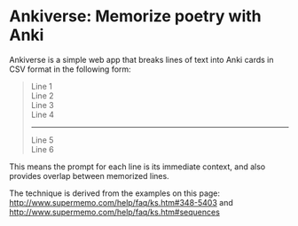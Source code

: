 # Ankiverse: Memorize poetry with Anki

Ankiverse is a simple web app that breaks lines of text into Anki cards in CSV
format in the following form:

> Line 1  
> Line 2  
> Line 3  
> Line 4  
>
> ------  
> Line 5  
> Line 6

This means the prompt for each line is its immediate context, and also provides
overlap between memorized lines.

The technique is derived from the examples on this page:
http://www.supermemo.com/help/faq/ks.htm#348-5403
and
http://www.supermemo.com/help/faq/ks.htm#sequences
